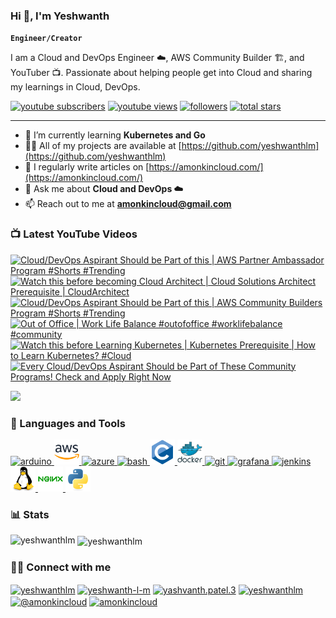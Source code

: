 ### Hi 👋, I'm Yeshwanth

**`Engineer/Creator`**

I am a Cloud and DevOps Engineer ☁️, AWS Community Builder 🏗️, and YouTuber 📺. Passionate about helping people get into Cloud and sharing my learnings in Cloud, DevOps.

   <p align="left">
      <a href="https://www.youtube.com/c/amonkincloud?sub_confirmation=1">
         <img alt="youtube subscribers" title="Subscribe to my YouTube channel" src="https://custom-icon-badges.demolab.com/youtube/channel/subscribers/UCwhERUcuzUCwr8x8mQ8zrcw?color=%23E05D44&label=SUBSCRIBE&logo=video&logoColor=white&style=for-the-badge&labelColor=CE4630"/></a> 
      <a href="https://www.youtube.com/c/amonkincloud">
         <img alt="youtube views" title="YouTube views" src="https://custom-icon-badges.demolab.com/youtube/channel/views/UCwhERUcuzUCwr8x8mQ8zrcw?color=%23E1AD0E&logo=eye&logoColor=white&style=for-the-badge&labelColor=C79600"/></a> 
      <a href="https://github.com/yeshwanthlm?tab=followers">
         <img alt="followers" title="Follow me on Github" src="https://custom-icon-badges.demolab.com/github/followers/yeshwanthlm?color=236ad3&labelColor=1155ba&style=for-the-badge&logo=person-add&label=Follow&logoColor=white"/></a>
      <a href="https://github.com/yeshwanthlm?tab=repositories&sort=stargazers">
         <img alt="total stars" title="Total stars on GitHub" src="https://custom-icon-badges.demolab.com/github/stars/yeshwanthlm?color=55960c&style=for-the-badge&labelColor=488207&logo=star"/></a>
   </p>

---

- 🌱 I’m currently learning **Kubernetes and Go**
- 👨‍💻 All of my projects are available at [https://github.com/yeshwanthlm](https://github.com/yeshwanthlm)
- 📝 I regularly write articles on [https://amonkincloud.com/](https://amonkincloud.com/)
- 💬 Ask me about **Cloud and DevOps ☁️**
- 📫 Reach out to me at **amonkincloud@gmail.com**


### 📺 Latest YouTube Videos

<!-- BEGIN YOUTUBE-CARDS -->
[![Cloud/DevOps Aspirant Should be Part of this | AWS Partner Ambassador Program #Shorts #Trending](https://ytcards.demolab.com/?id=eYeq1FBUsME&title=Cloud%2FDevOps+Aspirant+Should+be+Part+of+this+%7C+AWS+Partner+Ambassador+Program+%23Shorts+%23Trending&lang=en&timestamp=1686745816&background_color=%230d1117&title_color=%23ffffff&stats_color=%23dedede&width=250 "Cloud/DevOps Aspirant Should be Part of this | AWS Partner Ambassador Program #Shorts #Trending")](https://www.youtube.com/watch?v=eYeq1FBUsME)
[![Watch this before becoming Cloud Architect | Cloud Solutions Architect Prerequisite | CloudArchitect](https://ytcards.demolab.com/?id=KGX_4JH66Vo&title=Watch+this+before+becoming+Cloud+Architect+%7C+Cloud+Solutions+Architect+Prerequisite+%7C+CloudArchitect&lang=en&timestamp=1686659407&background_color=%230d1117&title_color=%23ffffff&stats_color=%23dedede&width=250 "Watch this before becoming Cloud Architect | Cloud Solutions Architect Prerequisite | CloudArchitect")](https://www.youtube.com/watch?v=KGX_4JH66Vo)
[![Cloud/DevOps Aspirant Should be Part of this | AWS Community Builders Program #Shorts #Trending](https://ytcards.demolab.com/?id=pZSihaxME58&title=Cloud%2FDevOps+Aspirant+Should+be+Part+of+this+%7C+AWS+Community+Builders+Program+%23Shorts+%23Trending&lang=en&timestamp=1686573021&background_color=%230d1117&title_color=%23ffffff&stats_color=%23dedede&width=250 "Cloud/DevOps Aspirant Should be Part of this | AWS Community Builders Program #Shorts #Trending")](https://www.youtube.com/watch?v=pZSihaxME58)
[![Out of Office | Work Life Balance #outofoffice #worklifebalance #community](https://ytcards.demolab.com/?id=hZRLjWPiiwc&title=Out+of+Office+%7C+Work+Life+Balance+%23outofoffice+%23worklifebalance+%23community&lang=en&timestamp=1686386586&background_color=%230d1117&title_color=%23ffffff&stats_color=%23dedede&width=250 "Out of Office | Work Life Balance #outofoffice #worklifebalance #community")](https://www.youtube.com/watch?v=hZRLjWPiiwc)
[![Watch this before Learning Kubernetes | Kubernetes Prerequisite | How to Learn Kubernetes? #Cloud](https://ytcards.demolab.com/?id=mK7BZBiGls4&title=Watch+this+before+Learning+Kubernetes+%7C+Kubernetes+Prerequisite+%7C+How+to+Learn+Kubernetes%3F+%23Cloud&lang=en&timestamp=1686313826&background_color=%230d1117&title_color=%23ffffff&stats_color=%23dedede&width=250 "Watch this before Learning Kubernetes | Kubernetes Prerequisite | How to Learn Kubernetes? #Cloud")](https://www.youtube.com/watch?v=mK7BZBiGls4)
[![Every Cloud/DevOps Aspirant Should be Part of These Community Programs! Check and Apply Right Now](https://ytcards.demolab.com/?id=x7KUCunTKhU&title=Every+Cloud%2FDevOps+Aspirant+Should+be+Part+of+These+Community+Programs%21+Check+and+Apply+Right+Now&lang=en&timestamp=1686054633&background_color=%230d1117&title_color=%23ffffff&stats_color=%23dedede&width=250 "Every Cloud/DevOps Aspirant Should be Part of These Community Programs! Check and Apply Right Now")](https://www.youtube.com/watch?v=x7KUCunTKhU)
<!-- END YOUTUBE-CARDS -->

[<img src="https://custom-icon-badges.demolab.com/badge/-Subscribe%20For%20More-red?style=for-the-badge&logo=video&logoColor=white"/>](https://www.youtube.com/c/amonkincloud?sub_confirmation=1)

### 🧰 Languages and Tools

<p align="left"> <a href="https://www.arduino.cc/" target="_blank" rel="noreferrer"> <img src="https://cdn.worldvectorlogo.com/logos/arduino-1.svg" alt="arduino" width="40" height="40"/> </a> <a href="https://aws.amazon.com" target="_blank" rel="noreferrer"> <img src="https://raw.githubusercontent.com/devicons/devicon/master/icons/amazonwebservices/amazonwebservices-original-wordmark.svg" alt="aws" width="40" height="40"/> </a> <a href="https://azure.microsoft.com/en-in/" target="_blank" rel="noreferrer"> <img src="https://www.vectorlogo.zone/logos/microsoft_azure/microsoft_azure-icon.svg" alt="azure" width="40" height="40"/> </a> <a href="https://www.gnu.org/software/bash/" target="_blank" rel="noreferrer"> <img src="https://www.vectorlogo.zone/logos/gnu_bash/gnu_bash-icon.svg" alt="bash" width="40" height="40"/> </a> <a href="https://www.cprogramming.com/" target="_blank" rel="noreferrer"> <img src="https://raw.githubusercontent.com/devicons/devicon/master/icons/c/c-original.svg" alt="c" width="40" height="40"/> </a> <a href="https://www.docker.com/" target="_blank" rel="noreferrer"> <img src="https://raw.githubusercontent.com/devicons/devicon/master/icons/docker/docker-original-wordmark.svg" alt="docker" width="40" height="40"/> </a> <a href="https://git-scm.com/" target="_blank" rel="noreferrer"> <img src="https://www.vectorlogo.zone/logos/git-scm/git-scm-icon.svg" alt="git" width="40" height="40"/> </a> <a href="https://grafana.com" target="_blank" rel="noreferrer"> <img src="https://www.vectorlogo.zone/logos/grafana/grafana-icon.svg" alt="grafana" width="40" height="40"/> </a> <a href="https://www.jenkins.io" target="_blank" rel="noreferrer"> <img src="https://www.vectorlogo.zone/logos/jenkins/jenkins-icon.svg" alt="jenkins" width="40" height="40"/> </a> <a href="https://www.linux.org/" target="_blank" rel="noreferrer"> <img src="https://raw.githubusercontent.com/devicons/devicon/master/icons/linux/linux-original.svg" alt="linux" width="40" height="40"/> </a> <a href="https://www.nginx.com" target="_blank" rel="noreferrer"> <img src="https://raw.githubusercontent.com/devicons/devicon/master/icons/nginx/nginx-original.svg" alt="nginx" width="40" height="40"/> </a> <a href="https://www.python.org" target="_blank" rel="noreferrer"> <img src="https://raw.githubusercontent.com/devicons/devicon/master/icons/python/python-original.svg" alt="python" width="40" height="40"/> </a> </p>

### 📊 Stats
<p><img align="left" src="https://github-readme-stats.vercel.app/api/top-langs?username=yeshwanthlm&show_icons=true&locale=en&layout=compact" alt="yeshwanthlm" /></p>

<p>&nbsp;<img align="center" src="https://github-readme-stats.vercel.app/api?username=yeshwanthlm&show_icons=true&locale=en" alt="yeshwanthlm" /></p>

### 🏄‍♂️ Connect with me
   <p align="left">
   <a href="https://dev.to/yeshwanthlm" target="blank"><img align="center" src="https://raw.githubusercontent.com/rahuldkjain/github-profile-readme-generator/master/src/images/icons/Social/devto.svg" alt="yeshwanthlm" height="30" width="40" /></a>
   <a href="https://linkedin.com/in/yeshwanth-l-m" target="blank"><img align="center" src="https://raw.githubusercontent.com/rahuldkjain/github-profile-readme-generator/master/src/images/icons/Social/linked-in-alt.svg" alt="yeshwanth-l-m" height="30" width="40" /></a>
   <a href="https://fb.com/yashvanth.patel.3" target="blank"><img align="center" src="https://raw.githubusercontent.com/rahuldkjain/github-profile-readme-generator/master/src/images/icons/Social/facebook.svg" alt="yashvanth.patel.3" height="30" width="40" /></a>
   <a href="https://instagram.com/yeshwanthlm" target="blank"><img align="center" src="https://raw.githubusercontent.com/rahuldkjain/github-profile-readme-generator/master/src/images/icons/Social/instagram.svg" alt="yeshwanthlm" height="30" width="40" /></a>
   <a href="https://hashnode.com/@amonkincloud" target="blank"><img align="center" src="https://raw.githubusercontent.com/rahuldkjain/github-profile-readme-generator/master/src/images/icons/Social/hashnode.svg" alt="@amonkincloud" height="30" width="40" /></a>
   <a href="https://www.youtube.com/c/amonkincloud" target="blank"><img align="center" src="https://raw.githubusercontent.com/rahuldkjain/github-profile-readme-generator/master/src/images/icons/Social/youtube.svg" alt="amonkincloud" height="30" width="40" /></a>
   </p>

